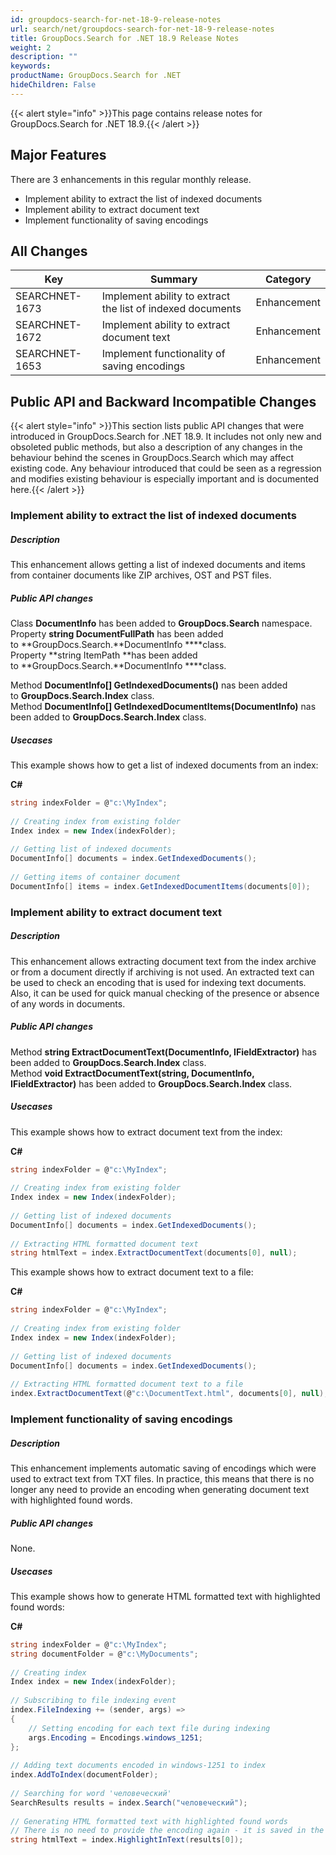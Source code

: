 ```yaml
---
id: groupdocs-search-for-net-18-9-release-notes
url: search/net/groupdocs-search-for-net-18-9-release-notes
title: GroupDocs.Search for .NET 18.9 Release Notes
weight: 2
description: ""
keywords: 
productName: GroupDocs.Search for .NET
hideChildren: False
---
```

{{< alert style="info" >}}This page contains release notes for GroupDocs.Search for .NET 18.9.{{< /alert >}}

## Major Features

There are 3 enhancements in this regular monthly release.

*   Implement ability to extract the list of indexed documents
*   Implement ability to extract document text
*   Implement functionality of saving encodings

## All Changes

| Key | Summary | Category |
| --- | --- | --- |
| SEARCHNET-1673 | Implement ability to extract the list of indexed documents | Enhancement |
| SEARCHNET-1672 | Implement ability to extract document text | Enhancement |
| SEARCHNET-1653 | Implement functionality of saving encodings | Enhancement |

## Public API and Backward Incompatible Changes

{{< alert style="info" >}}This section lists public API changes that were introduced in GroupDocs.Search for .NET 18.9. It includes not only new and obsoleted public methods, but also a description of any changes in the behaviour behind the scenes in GroupDocs.Search which may affect existing code. Any behaviour introduced that could be seen as a regression and modifies existing behaviour is especially important and is documented here.{{< /alert >}}

### Implement ability to extract the list of indexed documents

##### Description

This enhancement allows getting a list of indexed documents and items from container documents like ZIP archives, OST and PST files.

##### Public API changes

Class **DocumentInfo** has been added to **GroupDocs.Search** namespace.  
Property **string DocumentFullPath** has been added to **GroupDocs.Search.**DocumentInfo ****class.  
Property **string ItemPath **has been added to **GroupDocs.Search.**DocumentInfo ****class.

Method **DocumentInfo\[\] GetIndexedDocuments()** nas been added to **GroupDocs.Search.Index** class.  
Method **DocumentInfo\[\] GetIndexedDocumentItems(DocumentInfo)** nas been added to **GroupDocs.Search.Index** class.

##### Usecases

This example shows how to get a list of indexed documents from an index:

**C#**

```csharp
string indexFolder = @"c:\MyIndex";
 
// Creating index from existing folder
Index index = new Index(indexFolder);
 
// Getting list of indexed documents
DocumentInfo[] documents = index.GetIndexedDocuments();
 
// Getting items of container document
DocumentInfo[] items = index.GetIndexedDocumentItems(documents[0]);
```

### Implement ability to extract document text

##### Description

This enhancement allows extracting document text from the index archive or from a document directly if archiving is not used. An extracted text can be used to check an encoding that is used for indexing text documents. Also, it can be used for quick manual checking of the presence or absence of any words in documents.

##### Public API changes

Method **string ExtractDocumentText(DocumentInfo, IFieldExtractor)** has been added to **GroupDocs.Search.Index** class.  
Method **void ExtractDocumentText(string, DocumentInfo, IFieldExtractor)** has been added to **GroupDocs.Search.Index** class.

##### Usecases

This example shows how to extract document text from the index:

**C#**

```csharp
string indexFolder = @"c:\MyIndex";
  
// Creating index from existing folder
Index index = new Index(indexFolder);
  
// Getting list of indexed documents
DocumentInfo[] documents = index.GetIndexedDocuments();
 
// Extracting HTML formatted document text
string htmlText = index.ExtractDocumentText(documents[0], null);
```

This example shows how to extract document text to a file:

**C#**

```csharp
string indexFolder = @"c:\MyIndex";
  
// Creating index from existing folder
Index index = new Index(indexFolder);
  
// Getting list of indexed documents
DocumentInfo[] documents = index.GetIndexedDocuments();
 
// Extracting HTML formatted document text to a file
index.ExtractDocumentText(@"c:\DocumentText.html", documents[0], null);
```

### Implement functionality of saving encodings

##### Description

This enhancement implements automatic saving of encodings which were used to extract text from TXT files. In practice, this means that there is no longer any need to provide an encoding when generating document text with highlighted found words.

##### Public API changes

None.

##### Usecases

This example shows how to generate HTML formatted text with highlighted found words:

**C#**

```csharp
string indexFolder = @"c:\MyIndex";
string documentFolder = @"c:\MyDocuments";
 
// Creating index
Index index = new Index(indexFolder);
 
// Subscribing to file indexing event
index.FileIndexing += (sender, args) =>
{
    // Setting encoding for each text file during indexing
    args.Encoding = Encodings.windows_1251;
};
 
// Adding text documents encoded in windows-1251 to index
index.AddToIndex(documentFolder);
 
// Searching for word 'человеческий'
SearchResults results = index.Search("человеческий");
 
// Generating HTML formatted text with highlighted found words
// There is no need to provide the encoding again - it is saved in the index
string htmlText = index.HighlightInText(results[0]);
```
